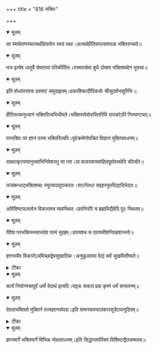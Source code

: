 +++
title = "816 भक्तिः"

+++


<details open><summary>मूलम्</summary>

सा स्मर्यमाणस्यात्यर्थप्रियत्वेन स्वयं तथा।अत्यर्थप्रीतिरूपत्वमापन्ना भक्तिरुच्यते॥
</details>



<details open><summary>मूलम्</summary>

भज इत्येष धातुर्वै सेवतायां परिकीर्तितः।तस्मात्सेवा बुधैः प्रोक्ता भक्तिशब्देन भूयसा॥
</details>



<details open><summary>मूलम्</summary>

इति वोधायनवचः प्रस्पष्टं समुदाहृतम्।प्रकाशिकादीपिकयोः श्रीसुदर्शनसूरिभिः॥
</details>



<details open><summary>मूलम्</summary>

प्रीतिरूपमनुध्यानं भक्तिरित्यभिधीयते।भक्तिस्सेवोपास्तिरिति यास्कोऽपि निरघण्टयत्॥
</details>



<details open><summary>मूलम्</summary>

परभक्तिः परं ज्ञानं परमा भक्तिरित्यपि।पूर्वक्रमेणोपचितं विज्ञानं मुक्तिसाधनम्॥
</details>



<details open><summary>मूलम्</summary>

साक्षात्कृतस्यानुभवाभिनिवेशस्तु सा परा।या फलस्याव्यवहितपूर्वावस्थेति कीर्त्यते॥
</details>



<details open><summary>मूलम्</summary>

तत्संबन्धाद्भक्तिशब्दः स्युत्यादावुपचारतः।साऽनेतधा सद्दहरभूमविद्यादिभेदतः॥
</details>



<details open><summary>मूलम्</summary>

अविशिष्टफलत्वेन विकल्पश्च व्यवस्थितः।प्रपत्तिरपि च ब्रह्मविद्यैवेदि पुरः स्थितम्॥
</details>



<details open><summary>मूलम्</summary>

यैवैषा परभक्तिस्स्यात्तदेव परमं सुखम्।उपायश्च स एवायमीशनिग्रहशान्तये॥
</details>



<details open><summary>मूलम्</summary>

ज्ञानस्यैव विकारोऽयमिच्छाद्वेषसुखादिकः।अनुकूलतया वेद्यं सर्वं सुखमितीष्यते॥
</details>



<details><summary>टीका</summary>

वे.सं.[248]
</details>



<details open><summary>मूलम्</summary>

कार्यं नियोगश्चापूर्वं धर्मो वेदार्थ इत्यपि।यद्वचः सकलं प्राह कृष्णं धर्मं सनातनम्॥
</details>



<details open><summary>मूलम्</summary>

देवताभक्तितो मुक्तिर्न तत्त्वज्ञानसंपदा।इति वामनकाव्यालंकारसूत्रेऽप्यनूदितम्॥
</details>



<details><summary>टीका</summary>

काव्यालङ्का.[2-2-24]
</details>



<details open><summary>मूलम्</summary>

ज्ञानमार्गे भक्तिमार्गे विभिन्नः मोक्षसाधनम्।इति सिद्धान्तयोरैक्यं विशिष्टाद्वैतसम्मतम्॥
</details>

